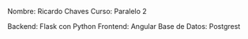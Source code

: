 Nombre: Ricardo Chaves
Curso: Paralelo 2

Backend: Flask con Python
Frontend: Angular
Base de Datos: Postgrest